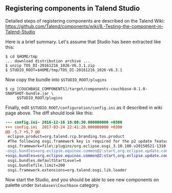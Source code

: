 ## Registering components in Talend Studio

Detailed steps of registering components are described on the Talend Wiki:
https://github.com/Talend/components/wiki/8.-Testing-the-component-in-Talend-Studio

Here is a brief summary. Let's assume that Studio has been extracted like this:

    $ cd $HOME/tmp
    ... download distribution archive ...
    $ unzip TOS_DI-20161216_1026-V6.3.1.zip
    $ STUDIO_ROOT=$HOME/tmp/TOS_DI-20161216_1026-V6.3.1

Now copy the bundle into `$STUDIO_ROOT/plugins`

    $ cp [COUCHBASE_COMPONENTS]/target/components-couchbase-0.1.0-SNAPSHOT-bundle.jar \
         $STUDIO_ROOT/plugins

Finally, edit `$STUDIO_ROOT/configuration/config.ini` as it described in
wiki page above. The diff should look like this:

```diff
--- config.ini~	2016-12-16 18:08:30.000000000 +0300
+++ config.ini	2017-03-24 22:41:20.000000000 +0300
@@ -5,7 +5,7 @@
 eclipse.product=org.talend.rcp.branding.tos.product
 #The following osgi.framework key is required for the p2 update feature not to override the osgi.bundles values.
 osgi.framework=file\:plugins/org.eclipse.osgi_3.10.100.v20150521-1310.jar
-osgi.bundles=org.eclipse.equinox.common@2:start,org.eclipse.update.configurator@3:start,org.eclipse.equinox.ds@2:start,org.eclipse.core.runtime@start,org.talend.maven.resolver@start,org.ops4j.pax.url.mvn@start,org.talend.components.api.service.osgi@start
+osgi.bundles=org.eclipse.equinox.common@2:start,org.eclipse.update.configurator@3:start,org.eclipse.equinox.ds@2:start,org.eclipse.core.runtime@start,org.talend.maven.resolver@start,org.ops4j.pax.url.mvn@start,org.talend.components.api.service.osgi@start,components-couchbase-0.1.0-SNAPSHOT-bundle.jar@start
 osgi.bundles.defaultStartLevel=4
 osgi.bundlefile.limit=200
 osgi.framework.extensions=org.talend.osgi.lib.loader
```

Now start the Studio, and you should be able to see new components on palette under
`Databases\Couchbase` category.
